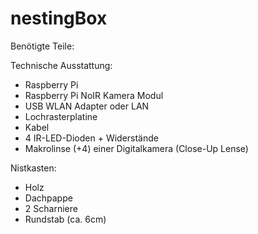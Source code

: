 nestingBox
==========

Benötigte Teile:

Technische Ausstattung:
- Raspberry Pi
- Raspberry Pi NoIR Kamera Modul
- USB WLAN Adapter oder LAN
- Lochrasterplatine
- Kabel
- 4 IR-LED-Dioden + Widerstände
- Makrolinse (+4) einer Digitalkamera (Close-Up Lense)

Nistkasten:
- Holz
- Dachpappe
- 2 Scharniere
- Rundstab (ca. 6cm)

